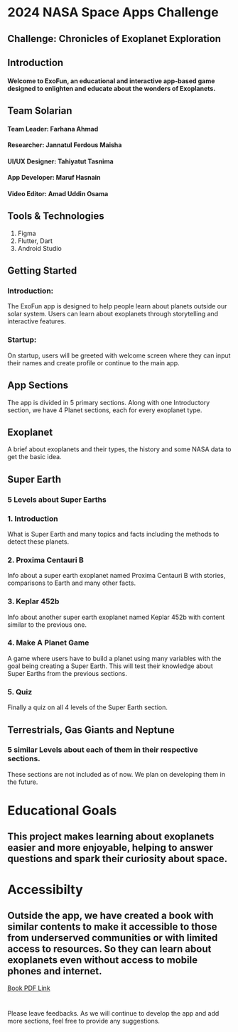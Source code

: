 # 2024 NASA Space Apps Challenge
## Challenge: Chronicles of Exoplanet Exploration

## Introduction
#### Welcome to ExoFun, an educational and interactive app-based game designed to enlighten and educate about the wonders of Exoplanets.

## Team Solarian
#### Team Leader: Farhana Ahmad
#### Researcher: Jannatul Ferdous Maisha
#### UI/UX Designer: Tahiyatut Tasnima
#### App Developer: Maruf Hasnain
#### Video Editor: Amad Uddin Osama

## Tools & Technologies
   1. Figma
   2. Flutter, Dart 
   3. Android Studio

## Getting Started
### Introduction:
The ExoFun app is designed to help people learn about planets outside our solar system. Users can learn about exoplanets through storytelling and interactive features.
### Startup:
On startup, users will be greeted with welcome screen where they can input their names and create profile or continue to the main app.

## App Sections
The app is divided in 5 primary sections. Along with one Introductory section, we have 4 Planet sections, each for every exoplanet type.
## Exoplanet
A brief about exoplanets and their types, the history and some NASA data to get the basic idea.
## Super Earth
### 5 Levels about Super Earths
### 1. Introduction
What is Super Earth and many topics and facts including the methods to detect these planets.
### 2. Proxima Centauri B
Info about a super earth exoplanet named Proxima Centauri B with stories, comparisons to Earth and many other facts.
### 3. Keplar 452b
Info about another super earth exoplanet named Keplar 452b with content similar to the previous one.
### 4. Make A Planet Game 
A game where users have to build a planet using many variables with the goal being creating a Super Earth. This will test their knowledge about Super Earths from the previous sections.
### 5. Quiz
Finally a quiz on all 4 levels of the Super Earth section.
## Terrestrials, Gas Giants and Neptune 
### 5 similar Levels about each of them in their respective sections.
These sections are not included as of now. We plan on developing them in the future.


# Educational Goals
## This project makes learning about exoplanets easier and more enjoyable, helping to answer questions and spark their curiosity about space. 

# Accessibilty
## Outside the app, we have created a book with similar contents to make it accessible to those from underserved communities or with limited access to resources. So they can learn about exoplanets even without access to mobile phones and internet.
[Book PDF Link](https://drive.google.com/file/d/1skCR5YM8t6xW1kRmusJToBiWbsOFR3jJ/view)
#
Please leave feedbacks. As we will continue to develop the app and add more sections, feel free to provide any suggestions.


